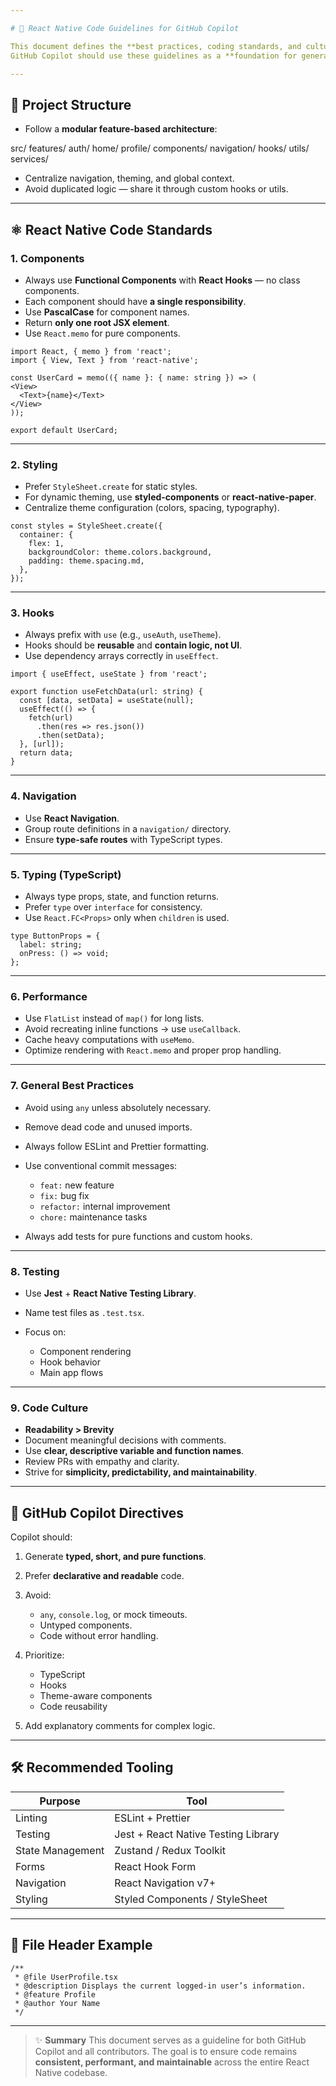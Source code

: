 ```yaml
---

# 🤖 React Native Code Guidelines for GitHub Copilot

This document defines the **best practices, coding standards, and culture** for React Native development in this project.  
GitHub Copilot should use these guidelines as a **foundation for generating clean, consistent, and scalable code**.

---
```


## 🧩 Project Structure

- Follow a **modular feature-based architecture**:

src/
features/
auth/
home/
profile/
components/
navigation/
hooks/
utils/
services/


- Centralize navigation, theming, and global context.
- Avoid duplicated logic — share it through custom hooks or utils.

---

## ⚛️ React Native Code Standards

### 1. Components
- Always use **Functional Components** with **React Hooks** — no class components.
- Each component should have **a single responsibility**.
- Use **PascalCase** for component names.
- Return **only one root JSX element**.
- Use `React.memo` for pure components.

```tsx
import React, { memo } from 'react';
import { View, Text } from 'react-native';

const UserCard = memo(({ name }: { name: string }) => (
<View>
  <Text>{name}</Text>
</View>
));

export default UserCard;
```

---

### 2. Styling

* Prefer `StyleSheet.create` for static styles.
* For dynamic theming, use **styled-components** or **react-native-paper**.
* Centralize theme configuration (colors, spacing, typography).

```tsx
const styles = StyleSheet.create({
  container: {
    flex: 1,
    backgroundColor: theme.colors.background,
    padding: theme.spacing.md,
  },
});
```

---

### 3. Hooks

* Always prefix with `use` (e.g., `useAuth`, `useTheme`).
* Hooks should be **reusable** and **contain logic, not UI**.
* Use dependency arrays correctly in `useEffect`.

```tsx
import { useEffect, useState } from 'react';

export function useFetchData(url: string) {
  const [data, setData] = useState(null);
  useEffect(() => {
    fetch(url)
      .then(res => res.json())
      .then(setData);
  }, [url]);
  return data;
}
```

---

### 4. Navigation

* Use **React Navigation**.
* Group route definitions in a `navigation/` directory.
* Ensure **type-safe routes** with TypeScript types.

---

### 5. Typing (TypeScript)

* Always type props, state, and function returns.
* Prefer `type` over `interface` for consistency.
* Use `React.FC<Props>` only when `children` is used.

```tsx
type ButtonProps = {
  label: string;
  onPress: () => void;
};
```

---

### 6. Performance

* Use `FlatList` instead of `map()` for long lists.
* Avoid recreating inline functions → use `useCallback`.
* Cache heavy computations with `useMemo`.
* Optimize rendering with `React.memo` and proper prop handling.

---

### 7. General Best Practices

* Avoid using `any` unless absolutely necessary.
* Remove dead code and unused imports.
* Always follow ESLint and Prettier formatting.
* Use conventional commit messages:

  * `feat:` new feature
  * `fix:` bug fix
  * `refactor:` internal improvement
  * `chore:` maintenance tasks
* Always add tests for pure functions and custom hooks.

---

### 8. Testing

* Use **Jest** + **React Native Testing Library**.
* Name test files as `.test.tsx`.
* Focus on:

  * Component rendering
  * Hook behavior
  * Main app flows

---

### 9. Code Culture

* **Readability > Brevity**
* Document meaningful decisions with comments.
* Use **clear, descriptive variable and function names**.
* Review PRs with empathy and clarity.
* Strive for **simplicity, predictability, and maintainability**.

---

## 🧠 GitHub Copilot Directives

Copilot should:

1. Generate **typed, short, and pure functions**.
2. Prefer **declarative and readable** code.
3. Avoid:

   * `any`, `console.log`, or mock timeouts.
   * Untyped components.
   * Code without error handling.
4. Prioritize:

   * TypeScript
   * Hooks
   * Theme-aware components
   * Code reusability
5. Add explanatory comments for complex logic.

---

## 🛠️ Recommended Tooling

| Purpose          | Tool                                |
| ---------------- | ----------------------------------- |
| Linting          | ESLint + Prettier                   |
| Testing          | Jest + React Native Testing Library |
| State Management | Zustand / Redux Toolkit             |
| Forms            | React Hook Form                     |
| Navigation       | React Navigation v7+                |
| Styling          | Styled Components / StyleSheet      |

---

## 🧾 File Header Example

```tsx
/**
 * @file UserProfile.tsx
 * @description Displays the current logged-in user’s information.
 * @feature Profile
 * @author Your Name
 */
```

---

> ✨ **Summary**
> This document serves as a guideline for both GitHub Copilot and all contributors.
> The goal is to ensure code remains **consistent, performant, and maintainable** across the entire React Native codebase.

